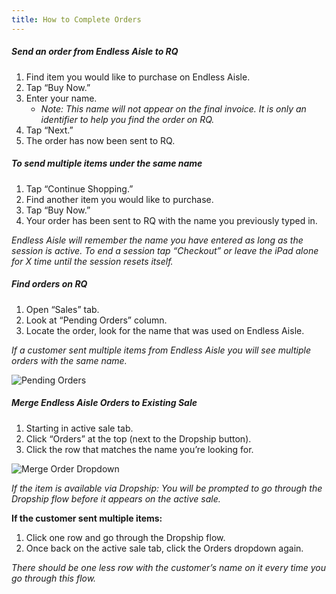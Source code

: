 ```yaml
---
title: How to Complete Orders
---
```


##### Send an order from Endless Aisle to RQ
1. Find item you would like to purchase on Endless Aisle.
2. Tap “Buy Now.”
3. Enter your name.
    * _Note: This name will not appear on the final invoice. It is only an identifier to help you find the order on RQ._
4. Tap “Next.”
5. The order has now been sent to RQ.


##### To send multiple items under the same name
1. Tap “Continue Shopping.”
2. Find another item you would like to purchase.
3. Tap “Buy Now.”
4. Your order has been sent to RQ with the name you previously typed in.

_Endless Aisle will remember the name you have entered as long as the session is active. To end a session tap “Checkout” or leave the iPad alone for X time until the session resets itself._

##### Find orders on RQ
1. Open “Sales” tab.
2. Look at “Pending Orders” column.
3. Locate the order, look for the name that was used on Endless Aisle.

_If a customer sent multiple items from Endless Aisle you will see multiple orders with the same name._

![Pending Orders](/images/pending-orders.jpg "Pending Orders")

##### Merge Endless Aisle Orders to Existing Sale
1. Starting in active sale tab.
2. Click “Orders” at the top (next to the Dropship button).
3. Click the row that matches the name you’re looking for.

![Merge Order Dropdown](/images/merge-order-dropdown.jpg "Merge Order Dropdown")

_If the item is available via Dropship: You will be prompted to go through the Dropship flow before it appears on the active sale._

**If the customer sent multiple items:**
1. Click one row and go through the Dropship flow.
2. Once back on the active sale tab, click the Orders dropdown again.

_There should be one less row with the customer’s name on it every time you go through this flow._
